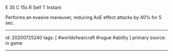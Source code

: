
E 35
C 15s
R Self
T Instant

Performs an evasive maneuver, reducing AoE effect attacks by 40% for 5 sec.

---

id: 20200725240
tags: [ #worldofwarcraft #rogue #ability ]
primary source: in game

---